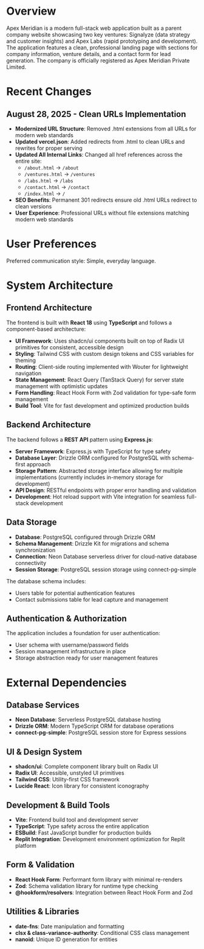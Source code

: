 # Overview

Apex Meridian is a modern full-stack web application built as a parent company website showcasing two key ventures: Signalyze (data strategy and customer insights) and Apex Labs (rapid prototyping and development). The application features a clean, professional landing page with sections for company information, venture details, and a contact form for lead generation. The company is officially registered as Apex Meridian Private Limited.

# Recent Changes

## August 28, 2025 - Clean URLs Implementation
- **Modernized URL Structure**: Removed .html extensions from all URLs for modern web standards
- **Updated vercel.json**: Added redirects from .html to clean URLs and rewrites for proper serving
- **Updated All Internal Links**: Changed all href references across the entire site:
  - `/about.html` → `/about`
  - `/ventures.html` → `/ventures` 
  - `/labs.html` → `/labs`
  - `/contact.html` → `/contact`
  - `/index.html` → `/`
- **SEO Benefits**: Permanent 301 redirects ensure old .html URLs redirect to clean versions
- **User Experience**: Professional URLs without file extensions matching modern web standards

# User Preferences

Preferred communication style: Simple, everyday language.

# System Architecture

## Frontend Architecture

The frontend is built with **React 18** using **TypeScript** and follows a component-based architecture:

- **UI Framework**: Uses shadcn/ui components built on top of Radix UI primitives for consistent, accessible design
- **Styling**: Tailwind CSS with custom design tokens and CSS variables for theming
- **Routing**: Client-side routing implemented with Wouter for lightweight navigation
- **State Management**: React Query (TanStack Query) for server state management with optimistic updates
- **Form Handling**: React Hook Form with Zod validation for type-safe form management
- **Build Tool**: Vite for fast development and optimized production builds

## Backend Architecture

The backend follows a **REST API** pattern using **Express.js**:

- **Server Framework**: Express.js with TypeScript for type safety
- **Database Layer**: Drizzle ORM configured for PostgreSQL with schema-first approach
- **Storage Pattern**: Abstracted storage interface allowing for multiple implementations (currently includes in-memory storage for development)
- **API Design**: RESTful endpoints with proper error handling and validation
- **Development**: Hot reload support with Vite integration for seamless full-stack development

## Data Storage

- **Database**: PostgreSQL configured through Drizzle ORM
- **Schema Management**: Drizzle Kit for migrations and schema synchronization
- **Connection**: Neon Database serverless driver for cloud-native database connectivity
- **Session Storage**: PostgreSQL session storage using connect-pg-simple

The database schema includes:
- Users table for potential authentication features
- Contact submissions table for lead capture and management

## Authentication & Authorization

The application includes a foundation for user authentication:
- User schema with username/password fields
- Session management infrastructure in place
- Storage abstraction ready for user management features

# External Dependencies

## Database Services
- **Neon Database**: Serverless PostgreSQL database hosting
- **Drizzle ORM**: Modern TypeScript ORM for database operations
- **connect-pg-simple**: PostgreSQL session store for Express sessions

## UI & Design System
- **shadcn/ui**: Complete component library built on Radix UI
- **Radix UI**: Accessible, unstyled UI primitives
- **Tailwind CSS**: Utility-first CSS framework
- **Lucide React**: Icon library for consistent iconography

## Development & Build Tools
- **Vite**: Frontend build tool and development server
- **TypeScript**: Type safety across the entire application
- **ESBuild**: Fast JavaScript bundler for production builds
- **Replit Integration**: Development environment optimization for Replit platform

## Form & Validation
- **React Hook Form**: Performant form library with minimal re-renders
- **Zod**: Schema validation library for runtime type checking
- **@hookform/resolvers**: Integration between React Hook Form and Zod

## Utilities & Libraries
- **date-fns**: Date manipulation and formatting
- **clsx & class-variance-authority**: Conditional CSS class management
- **nanoid**: Unique ID generation for entities